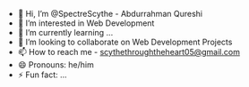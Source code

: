 - 👋 Hi, I’m @SpectreScythe - Abdurrahman Qureshi
- 👀 I’m interested in Web Development
- 🌱 I’m currently learning ...
- 💞️ I’m looking to collaborate on Web Development Projects
- 📫 How to reach me - scythethroughtheheart05@gmail.com
- 😄 Pronouns: he/him
- ⚡ Fun fact: ...

<!---
SpectreScythe/SpectreScythe is a ✨ special ✨ repository because its `README.md` (this file) appears on your GitHub profile.
You can click the Preview link to take a look at your changes.
--->
